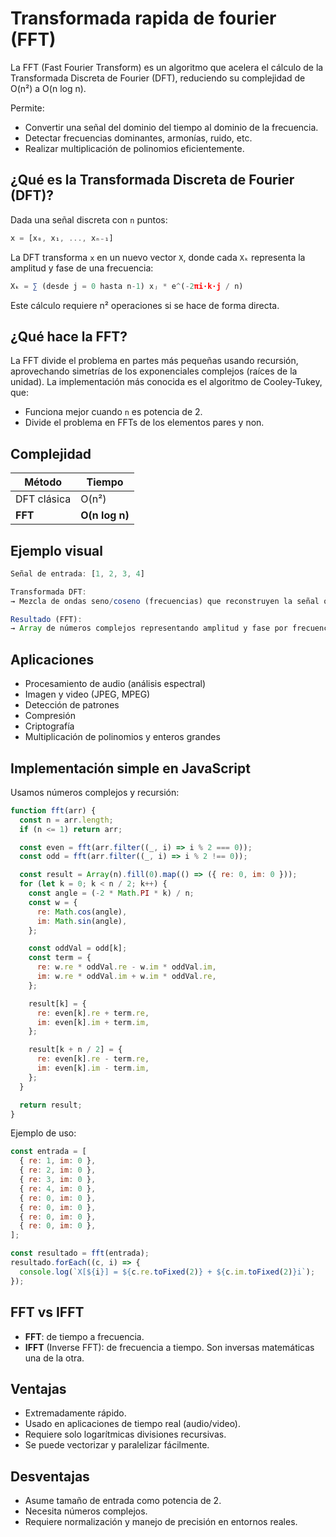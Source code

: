 # **Transformada rapida de fourier (FFT)**  

La FFT (Fast Fourier Transform) es un algoritmo que acelera el cálculo de la Transformada Discreta de Fourier (DFT), reduciendo su complejidad de O(n²) a O(n log n).

Permite:
- Convertir una señal del dominio del tiempo al dominio de la frecuencia.
- Detectar frecuencias dominantes, armonías, ruido, etc.
- Realizar multiplicación de polinomios eficientemente.



## ¿Qué es la Transformada Discreta de Fourier (DFT)?

Dada una señal discreta con `n` puntos:
```js
x = [x₀, x₁, ..., xₙ₋₁]
```

La DFT transforma `x` en un nuevo vector `X`, donde cada `Xₖ` representa la amplitud y fase de una frecuencia:
```js
Xₖ = ∑ (desde j = 0 hasta n-1) xⱼ * e^(-2πi·k·j / n)
```
Este cálculo requiere n² operaciones si se hace de forma directa.



## ¿Qué hace la FFT?

La FFT divide el problema en partes más pequeñas usando recursión, aprovechando simetrías de los exponenciales complejos (raíces de la unidad).
La implementación más conocida es el algoritmo de Cooley-Tukey, que:
- Funciona mejor cuando `n` es potencia de 2.
- Divide el problema en FFTs de los elementos pares y non.



## Complejidad

| Método      | Tiempo         |
| ----------- | -------------- |
| DFT clásica | O(n²)          |
| **FFT**     | **O(n log n)** |



## Ejemplo visual

```js
Señal de entrada: [1, 2, 3, 4]

Transformada DFT:
→ Mezcla de ondas seno/coseno (frecuencias) que reconstruyen la señal original

Resultado (FFT):
→ Array de números complejos representando amplitud y fase por frecuencia
```



## Aplicaciones

- Procesamiento de audio (análisis espectral)
- Imagen y video (JPEG, MPEG)
- Detección de patrones
- Compresión
- Criptografía
- Multiplicación de polinomios y enteros grandes



## Implementación simple en JavaScript

Usamos números complejos y recursión:
```js
function fft(arr) {
  const n = arr.length;
  if (n <= 1) return arr;

  const even = fft(arr.filter((_, i) => i % 2 === 0));
  const odd = fft(arr.filter((_, i) => i % 2 !== 0));

  const result = Array(n).fill(0).map(() => ({ re: 0, im: 0 }));
  for (let k = 0; k < n / 2; k++) {
    const angle = (-2 * Math.PI * k) / n;
    const w = {
      re: Math.cos(angle),
      im: Math.sin(angle),
    };

    const oddVal = odd[k];
    const term = {
      re: w.re * oddVal.re - w.im * oddVal.im,
      im: w.re * oddVal.im + w.im * oddVal.re,
    };

    result[k] = {
      re: even[k].re + term.re,
      im: even[k].im + term.im,
    };

    result[k + n / 2] = {
      re: even[k].re - term.re,
      im: even[k].im - term.im,
    };
  }

  return result;
}
```

Ejemplo de uso:
```js
const entrada = [
  { re: 1, im: 0 },
  { re: 2, im: 0 },
  { re: 3, im: 0 },
  { re: 4, im: 0 },
  { re: 0, im: 0 },
  { re: 0, im: 0 },
  { re: 0, im: 0 },
  { re: 0, im: 0 },
];

const resultado = fft(entrada);
resultado.forEach((c, i) => {
  console.log(`X[${i}] = ${c.re.toFixed(2)} + ${c.im.toFixed(2)}i`);
});
```



## FFT vs IFFT

- **FFT**: de tiempo a frecuencia.
- **IFFT** (Inverse FFT): de frecuencia a tiempo.
Son inversas matemáticas una de la otra.



## Ventajas

- Extremadamente rápido.
- Usado en aplicaciones de tiempo real (audio/video).
- Requiere solo logarítmicas divisiones recursivas.
- Se puede vectorizar y paralelizar fácilmente.



## Desventajas

- Asume tamaño de entrada como potencia de 2.
- Necesita números complejos.
- Requiere normalización y manejo de precisión en entornos reales.
